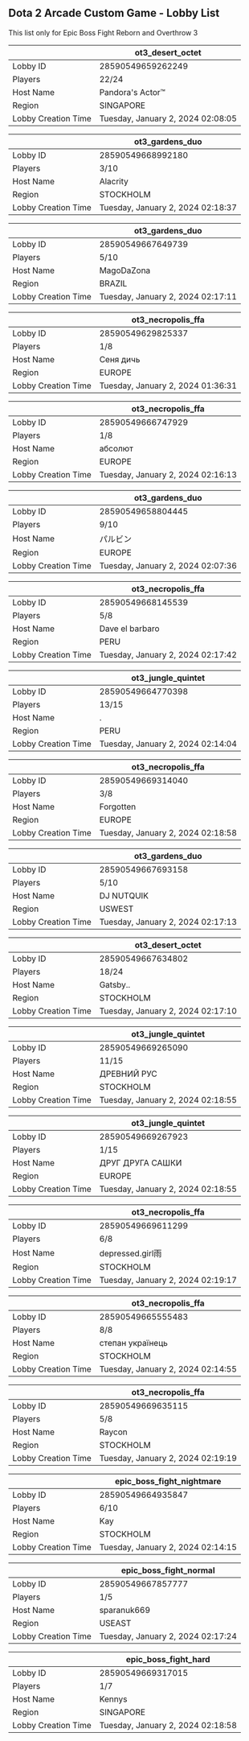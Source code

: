 ## Dota 2 Arcade Custom Game - Lobby List

This list only for Epic Boss Fight Reborn and Overthrow 3

|  | ot3_desert_octet |
| ------ | ------ |
| Lobby ID | 28590549659262249 |
| Players | 22/24 |
| Host Name | Pandora's Actor™ |
| Region | SINGAPORE |
| Lobby Creation Time | Tuesday, January 2, 2024 02:08:05 |


|  | ot3_gardens_duo |
| ------ | ------ |
| Lobby ID | 28590549668992180 |
| Players | 3/10 |
| Host Name | Alacrity |
| Region | STOCKHOLM |
| Lobby Creation Time | Tuesday, January 2, 2024 02:18:37 |


|  | ot3_gardens_duo |
| ------ | ------ |
| Lobby ID | 28590549667649739 |
| Players | 5/10 |
| Host Name | MagoDaZona |
| Region | BRAZIL |
| Lobby Creation Time | Tuesday, January 2, 2024 02:17:11 |


|  | ot3_necropolis_ffa |
| ------ | ------ |
| Lobby ID | 28590549629825337 |
| Players | 1/8 |
| Host Name | Сеня дичь |
| Region | EUROPE |
| Lobby Creation Time | Tuesday, January 2, 2024 01:36:31 |


|  | ot3_necropolis_ffa |
| ------ | ------ |
| Lobby ID | 28590549666747929 |
| Players | 1/8 |
| Host Name | абсолют |
| Region | EUROPE |
| Lobby Creation Time | Tuesday, January 2, 2024 02:16:13 |


|  | ot3_gardens_duo |
| ------ | ------ |
| Lobby ID | 28590549658804445 |
| Players | 9/10 |
| Host Name | パルビン |
| Region | EUROPE |
| Lobby Creation Time | Tuesday, January 2, 2024 02:07:36 |


|  | ot3_necropolis_ffa |
| ------ | ------ |
| Lobby ID | 28590549668145539 |
| Players | 5/8 |
| Host Name | Dave el barbaro |
| Region | PERU |
| Lobby Creation Time | Tuesday, January 2, 2024 02:17:42 |


|  | ot3_jungle_quintet |
| ------ | ------ |
| Lobby ID | 28590549664770398 |
| Players | 13/15 |
| Host Name | . |
| Region | PERU |
| Lobby Creation Time | Tuesday, January 2, 2024 02:14:04 |


|  | ot3_necropolis_ffa |
| ------ | ------ |
| Lobby ID | 28590549669314040 |
| Players | 3/8 |
| Host Name | Forgotten |
| Region | EUROPE |
| Lobby Creation Time | Tuesday, January 2, 2024 02:18:58 |


|  | ot3_gardens_duo |
| ------ | ------ |
| Lobby ID | 28590549667693158 |
| Players | 5/10 |
| Host Name | DJ NUTQUIK |
| Region | USWEST |
| Lobby Creation Time | Tuesday, January 2, 2024 02:17:13 |


|  | ot3_desert_octet |
| ------ | ------ |
| Lobby ID | 28590549667634802 |
| Players | 18/24 |
| Host Name | Gatsby.. |
| Region | STOCKHOLM |
| Lobby Creation Time | Tuesday, January 2, 2024 02:17:10 |


|  | ot3_jungle_quintet |
| ------ | ------ |
| Lobby ID | 28590549669265090 |
| Players | 11/15 |
| Host Name | ДРЕВНИЙ РУС |
| Region | STOCKHOLM |
| Lobby Creation Time | Tuesday, January 2, 2024 02:18:55 |


|  | ot3_jungle_quintet |
| ------ | ------ |
| Lobby ID | 28590549669267923 |
| Players | 1/15 |
| Host Name | ДРУГ ДРУГА САШКИ |
| Region | EUROPE |
| Lobby Creation Time | Tuesday, January 2, 2024 02:18:55 |


|  | ot3_necropolis_ffa |
| ------ | ------ |
| Lobby ID | 28590549669611299 |
| Players | 6/8 |
| Host Name | depressed.girl雨 |
| Region | STOCKHOLM |
| Lobby Creation Time | Tuesday, January 2, 2024 02:19:17 |


|  | ot3_necropolis_ffa |
| ------ | ------ |
| Lobby ID | 28590549665555483 |
| Players | 8/8 |
| Host Name | степан українець |
| Region | STOCKHOLM |
| Lobby Creation Time | Tuesday, January 2, 2024 02:14:55 |


|  | ot3_necropolis_ffa |
| ------ | ------ |
| Lobby ID | 28590549669635115 |
| Players | 5/8 |
| Host Name | Raycon |
| Region | STOCKHOLM |
| Lobby Creation Time | Tuesday, January 2, 2024 02:19:19 |


|  | epic_boss_fight_nightmare |
| ------ | ------ |
| Lobby ID | 28590549664935847 |
| Players | 6/10 |
| Host Name | Kay |
| Region | STOCKHOLM |
| Lobby Creation Time | Tuesday, January 2, 2024 02:14:15 |


|  | epic_boss_fight_normal |
| ------ | ------ |
| Lobby ID | 28590549667857777 |
| Players | 1/5 |
| Host Name | sparanuk669 |
| Region | USEAST |
| Lobby Creation Time | Tuesday, January 2, 2024 02:17:24 |


|  | epic_boss_fight_hard |
| ------ | ------ |
| Lobby ID | 28590549669317015 |
| Players | 1/7 |
| Host Name | Kennys |
| Region | SINGAPORE |
| Lobby Creation Time | Tuesday, January 2, 2024 02:18:58 |


